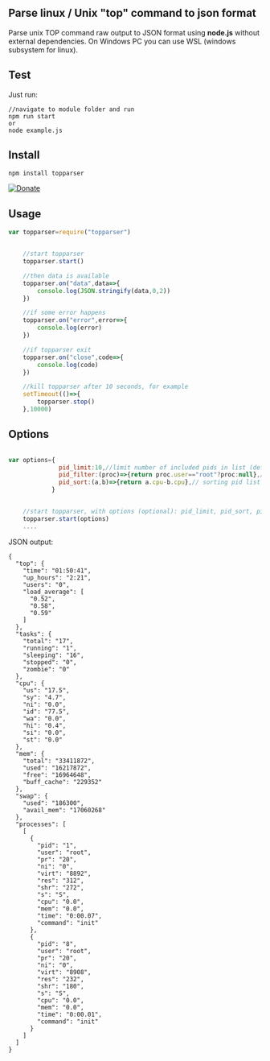 ## Parse linux / Unix "top" command to json format
Parse unix TOP command raw output to JSON format using <b>node.js</b> without external dependencies. On Windows PC you can use WSL (windows subsystem for linux).

## Test
Just run:
```
//navigate to module folder and run
npm run start
or
node example.js
```

## Install
```
npm install topparser
```
[![Donate](https://www.paypalobjects.com/en_US/i/btn/btn_donateCC_LG.gif)](https://www.paypal.com/cgi-bin/webscr?cmd=_donations&business=3.14pi@ukr.net&lc=US&no_note=0&currency_code=USD&bn=PP-DonationsBF:btn_donateCC_LG.gif:NonHostedGuest&item_number=topparser)

## Usage
``` javascript
var topparser=require("topparser")


    //start topparser
    topparser.start()

    //then data is available
    topparser.on("data",data=>{
        console.log(JSON.stringify(data,0,2))
    })

    //if some error happens
    topparser.on("error",error=>{
        console.log(error)
    })

    //if topparser exit
    topparser.on("close",code=>{
        console.log(code)
    })

    //kill topparser after 10 seconds, for example
    setTimeout(()=>{
        topparser.stop()
    },10000)
```

## Options
``` javascript

var options={
              pid_limit:10,//limit number of included pids in list (default: unlimited)
              pid_filter:(proc)=>{return proc.user=="root"?proc:null},// filtering the pid list (for example: include only pid with user == root) (default: null)
              pid_sort:(a,b)=>{return a.cpu-b.cpu},// sorting pid list by cpu usage (default)
            }


    //start topparser, with options (optional): pid_limit, pid_sort, pid_filter
    topparser.start(options)
    ....
```

JSON output:
``` 
{
  "top": {
    "time": "01:50:41",
    "up_hours": "2:21",
    "users": "0",
    "load_average": [
      "0.52",
      "0.58",
      "0.59"
    ]
  },
  "tasks": {
    "total": "17",
    "running": "1",
    "sleeping": "16",
    "stopped": "0",
    "zombie": "0"
  },
  "cpu": {
    "us": "17.5",
    "sy": "4.7",
    "ni": "0.0",
    "id": "77.5",
    "wa": "0.0",
    "hi": "0.4",
    "si": "0.0",
    "st": "0.0"
  },
  "mem": {
    "total": "33411872",
    "used": "16217872",
    "free": "16964648",
    "buff_cache": "229352"
  },
  "swap": {
    "used": "186300",
    "avail_mem": "17060268"
  },
  "processes": [
    [
      {
        "pid": "1",
        "user": "root",
        "pr": "20",
        "ni": "0",
        "virt": "8892",
        "res": "312",
        "shr": "272",
        "s": "S",
        "cpu": "0.0",
        "mem": "0.0",
        "time": "0:00.07",
        "command": "init"
      },
      {
        "pid": "8",
        "user": "root",
        "pr": "20",
        "ni": "0",
        "virt": "8908",
        "res": "232",
        "shr": "180",
        "s": "S",
        "cpu": "0.0",
        "mem": "0.0",
        "time": "0:00.01",
        "command": "init"
      }
    ]
  ]
}
```
